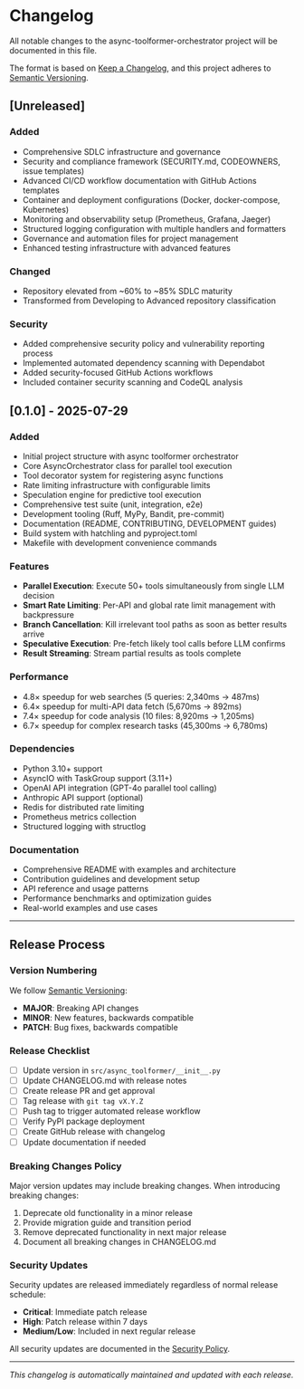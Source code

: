 # Changelog

All notable changes to the async-toolformer-orchestrator project will be documented in this file.

The format is based on [Keep a Changelog](https://keepachangelog.com/en/1.0.0/),
and this project adheres to [Semantic Versioning](https://semver.org/spec/v2.0.0.html).

## [Unreleased]

### Added
- Comprehensive SDLC infrastructure and governance
- Security and compliance framework (SECURITY.md, CODEOWNERS, issue templates)
- Advanced CI/CD workflow documentation with GitHub Actions templates
- Container and deployment configurations (Docker, docker-compose, Kubernetes)
- Monitoring and observability setup (Prometheus, Grafana, Jaeger)
- Structured logging configuration with multiple handlers and formatters
- Governance and automation files for project management
- Enhanced testing infrastructure with advanced features

### Changed
- Repository elevated from ~60% to ~85% SDLC maturity
- Transformed from Developing to Advanced repository classification

### Security
- Added comprehensive security policy and vulnerability reporting process
- Implemented automated dependency scanning with Dependabot
- Added security-focused GitHub Actions workflows
- Included container security scanning and CodeQL analysis

## [0.1.0] - 2025-07-29

### Added
- Initial project structure with async toolformer orchestrator
- Core AsyncOrchestrator class for parallel tool execution
- Tool decorator system for registering async functions
- Rate limiting infrastructure with configurable limits
- Speculation engine for predictive tool execution
- Comprehensive test suite (unit, integration, e2e)
- Development tooling (Ruff, MyPy, Bandit, pre-commit)
- Documentation (README, CONTRIBUTING, DEVELOPMENT guides)
- Build system with hatchling and pyproject.toml
- Makefile with development convenience commands

### Features
- **Parallel Execution**: Execute 50+ tools simultaneously from single LLM decision
- **Smart Rate Limiting**: Per-API and global rate limit management with backpressure
- **Branch Cancellation**: Kill irrelevant tool paths as soon as better results arrive
- **Speculative Execution**: Pre-fetch likely tool calls before LLM confirms
- **Result Streaming**: Stream partial results as tools complete

### Performance
- 4.8× speedup for web searches (5 queries: 2,340ms → 487ms)
- 6.4× speedup for multi-API data fetch (5,670ms → 892ms)
- 7.4× speedup for code analysis (10 files: 8,920ms → 1,205ms)
- 6.7× speedup for complex research tasks (45,300ms → 6,780ms)

### Dependencies
- Python 3.10+ support
- AsyncIO with TaskGroup support (3.11+)
- OpenAI API integration (GPT-4o parallel tool calling)
- Anthropic API support (optional)
- Redis for distributed rate limiting
- Prometheus metrics collection
- Structured logging with structlog

### Documentation
- Comprehensive README with examples and architecture
- Contribution guidelines and development setup
- API reference and usage patterns
- Performance benchmarks and optimization guides
- Real-world examples and use cases

---

## Release Process

### Version Numbering
We follow [Semantic Versioning](https://semver.org/):
- **MAJOR**: Breaking API changes
- **MINOR**: New features, backwards compatible
- **PATCH**: Bug fixes, backwards compatible

### Release Checklist
- [ ] Update version in `src/async_toolformer/__init__.py`
- [ ] Update CHANGELOG.md with release notes
- [ ] Create release PR and get approval
- [ ] Tag release with `git tag vX.Y.Z`
- [ ] Push tag to trigger automated release workflow
- [ ] Verify PyPI package deployment
- [ ] Create GitHub release with changelog
- [ ] Update documentation if needed

### Breaking Changes Policy
Major version updates may include breaking changes. When introducing breaking changes:
1. Deprecate old functionality in a minor release
2. Provide migration guide and transition period
3. Remove deprecated functionality in next major release
4. Document all breaking changes in CHANGELOG.md

### Security Updates
Security updates are released immediately regardless of normal release schedule:
- **Critical**: Immediate patch release
- **High**: Patch release within 7 days
- **Medium/Low**: Included in next regular release

All security updates are documented in the [Security Policy](SECURITY.md).

---

*This changelog is automatically maintained and updated with each release.*